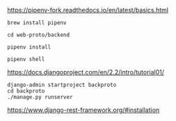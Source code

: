 https://pipenv-fork.readthedocs.io/en/latest/basics.html
```
brew install pipenv

cd web-proto/backend

pipenv install

pipenv shell
```

https://docs.djangoproject.com/en/2.2/intro/tutorial01/
```
django-admin startproject backproto
cd backproto
./manage.py runserver
```
https://www.django-rest-framework.org/#installation

